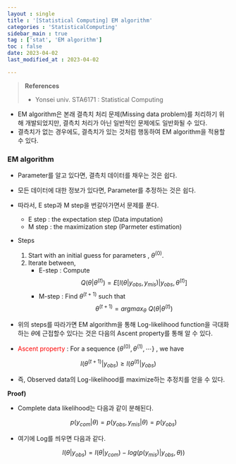 ```yaml
---
layout : single
title : '[Statistical Computing] EM algorithm'
categories : 'StatisticalComputing'
sidebar_main : true
tag : ['stat', 'EM algorithm']
toc : false
date: 2023-04-02
last_modified_at : 2023-04-02

---
```


><b>References </b>
>
>- Yonsei univ. STA6171 : Statistical Computing



- EM algorithm은 본래 결측치 처리 문제(Missing data problem)를 처리하기 위해 개발되었지만, 결측치 처리가 아닌 일반적인 문제에도 일반화될 수 있다. 
- 결측치가 없는 경우에도, 결측치가 있는 것처럼 행동하여 EM algorithm을 적용할 수 있다.




### EM algorithm

- Parameter를 알고 있다면, 결측치 데이터를 채우는 것은 쉽다.

- 모든 데이터에 대한 정보가 있다면, Parameter를 추정하는 것은 쉽다. 



- 따라서, E step과 M step을 번갈아가면서 문제를 푼다.
  - E step  :  the expectation step (Data imputation)
  - M step : the maximization step (Parmeter estimation)






- Steps
	1. Start with an initial guess for parameters , $\theta^{(0)}$.
	2. Iterate between,
		- E-step : Compute $$ Q(\theta \vert \theta^{(t)}) = E \lbrack l(\theta \vert y_{obs} , y_{mis} ) \vert y_{obs} , \theta^{(t)} \rbrack  $$
		- M-step : Find $\theta^{(t+1)}$ such that $$ \theta^{(t+1)} = argmax_{\theta} \,\, Q(\theta \vert \theta^{(t)})$$




- 위의 steps를 따라가면 EM algorithm을 통해 Log-likelihood function을 극대화하는 $\theta$에 근접할수 있다는 것은 다음의 Ascent property를 통해 알 수 있다.






- <font color="#ff0000">Ascent property</font> : For a sequence $\lbrace \theta^{(0)}, \theta^{(1)},\cdots \rbrace$ , we have 


$$
l(\theta^{(t+1)} \vert y_{obs}) \geq l(\theta^{(t)} \vert y_{obs})
$$


- 즉, Observed data의 Log-likelihood를 maximize하는 추정치를 얻을 수 있다.



**Proof)**

- Complete data likelihood는 다음과 같이 분해된다.

  $$p(y_{com} \vert \theta) = p(y_{obs}, y_{mis} \vert \theta) = p(y_{obs})$$



- 여기에 Log를 씌우면 다음과 같다. 

  $$ l(\theta \vert y_{obs}) = l\lparen \theta \vert y_{com}) - log \big( p(y_{mis} )\vert y_{obs}, \theta )  \big) $$